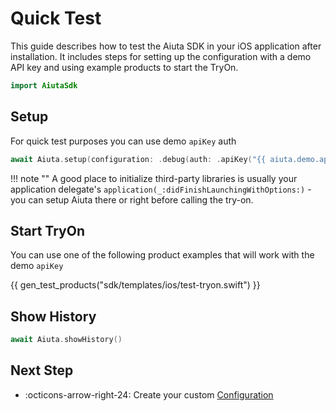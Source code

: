 # Quick Test

This guide describes how to test the Aiuta SDK in your iOS application after installation.
It includes steps for setting up the configuration with a demo API key and using example products to start the TryOn.

```swift
import AiutaSdk
```

## Setup

For quick test purposes you can use demo `apiKey` auth

```swift
await Aiuta.setup(configuration: .debug(auth: .apiKey("{{ aiuta.demo.api_key }}")))
```

!!! note ""
    A good place to initialize third-party libraries is usually your application delegate's `application(_:didFinishLaunchingWithOptions:)` - you can setup Aiuta there or right before calling the try-on.

## Start TryOn

You can use one of the following product examples that will work with the demo `apiKey`

{{ gen_test_products("sdk/templates/ios/test-tryon.swift") }}

## Show History

```swift
await Aiuta.showHistory()
```

## Next Step

<div class="grid cards" markdown>

- :octicons-arrow-right-24: Create your custom [Configuration](/sdk/ios/configuration.md)

</div>
